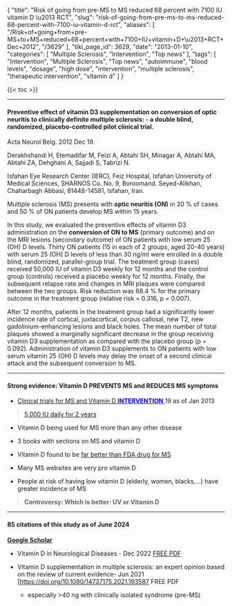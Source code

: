 {
    "title": "Risk of going from pre-MS to MS reduced 68 percent with 7100 IU vitamin D \u2013 RCT",
    "slug": "risk-of-going-from-pre-ms-to-ms-reduced-68-percent-with-7100-iu-vitamin-d-rct",
    "aliases": [
        "/Risk+of+going+from+pre-MS+to+MS+reduced+68+percent+with+7100+IU+vitamin+D+\u2013+RCT+Dec+2012",
        "/3629"
    ],
    "tiki_page_id": 3629,
    "date": "2013-01-10",
    "categories": [
        "Multiple Sclerosis",
        "Intervention",
        "Top news"
    ],
    "tags": [
        "Intervention",
        "Multiple Sclerosis",
        "Top news",
        "autoimmune",
        "blood levels",
        "dosage",
        "high dose",
        "intervention",
        "multiple sclerosis",
        "therapeutic intervention",
        "vitamin d"
    ]
}


{{< toc >}}

---

#### Preventive effect of vitamin D3 supplementation on conversion of optic neuritis to clinically definite multiple sclerosis: - a double blind, randomized, placebo-controlled pilot clinical trial.

Acta Neurol Belg. 2012 Dec 19. 

Derakhshandi H, Etemadifar M, Feizi A, Abtahi SH, Minagar A, Abtahi MA, Abtahi ZA, Dehghani A, Sajjadi S, Tabrizi N.

Isfahan Eye Research Center (IERC), Feiz Hospital, Isfahan University of Medical Sciences, SHARNOS Co. No. 9, Boroomand. Seyed-Alikhan, Chaharbagh Abbasi, 81448-14581, Isfahan, Iran.

Multiple sclerosis (MS) presents with  **optic neuritis (ON)**  in 20 % of cases and 50 % of ON patients develop MS within 15 years. 

In this study, we evaluated the preventive effects of vitamin D3 administration on the  **conversion of ON to MS** (primary outcome) and on the MRI lesions (secondary outcome) of ON patients with low serum 25 (OH) D levels. Thirty ON patients (15 in each of 2 groups, aged 20-40 years) with serum 25 (OH) D levels of less than 30 ng/ml were enrolled in a double blind, randomized, parallel-group trial. The treatment group (cases) received 50,000 IU of vitamin D3 weekly for 12 months and the control group (controls) received a placebo weekly for 12 months. Finally, the subsequent relapse rate and changes in MRI plaques were compared between the two groups. Risk reduction was 68.4 % for the primary outcome in the treatment group (relative risk = 0.316, p = 0.007). 

After 12 months, patients in the treatment group had a significantly lower incidence rate of cortical, juxtacortical, corpus callosal, new T2, new gadolinium-enhancing lesions and black holes. The mean number of total plaques showed a marginally significant decrease in the group receiving vitamin D3 supplementation as compared with the placebo group (p = 0.092). Administration of vitamin D3 supplements to ON patients with low serum vitamin 25 (OH) D levels may delay the onset of a second clinical attack and the subsequent conversion to MS.

---

#### Strong evidence:  Vitamin D PREVENTS MS and REDUCES MS symptoms

* [Clinical trials for MS and Vitamin D  **<span style="color:#00F;">INTERVENTION</span>** ](http://clinicaltrials.gov/ct2/results?term=%22multiple+sclerosis%22+&recr=&rslt=&type=&cond=&intr=%22vitamin+d%22&outc=&spons=&lead=&id=&state1=&cntry1=&state2=&cntry2=&state3=&cntry3=&locn=&gndr=&rcv_s=&rcv_e=&lup_s=&lup_e=) 19 as of Jan 2013

> [5,000 IU daily for 2 years](http://clinicaltrials.gov/ct2/show/NCT01490502)

* Vitamin D being used for MS more than any other disease

* 3 books with sections on MS and vitamin D

* Vitamin D found to be [far better than FDA drug for MS](/tags/far-better-than-fda-drug-for-ms.html)

* Many MS websites are very pro vitamin D

* People at risk of having low vitamin D (elderly, women, blacks,...) have greater incidence of MS

>  **Controversy: Which is better: UV or Vitamin D** 

---

#### 85 citations of this study as of June 2024

 **[Google Scholar](https://scholar.google.com/scholar?cites=7147378298856550239&as_sdt=5,48&sciodt=0,48&hl=en)** 

* Vitamin D in Neurological Diseases - Dec 2022 [FREE PDF](https://doi.org/10.3390/ijms24010087)

* Vitamin D supplementation in multiple sclerosis: an expert opinion based on the review of current evidence- Jun 2021 [https://doi.org/10.1080/14737175.2021.193587 FREE PDF

   * especially  >40 ng with clinically isolated syndrome (pre-MS)